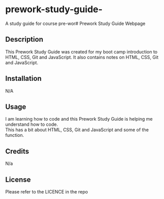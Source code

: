 # prework-study-guide-
A study guide for course pre-wor# Prework Study Guide Webpage

## Description

This Prework Study Guide was created for my boot camp introduction to HTML, CSS, Git and JavaScript.  It also contains notes on HTML, CSS, Git and JavaScript.

## Installation

N/A

## Usage

I am learning how to code and this Prework Study Guide is helping me understand how to code.  
This has a bit about HTML, CSS, Git and JavaScript and some of the function. 

## Credits

N/a

## License

Please refer to the LICENCE in the repo
